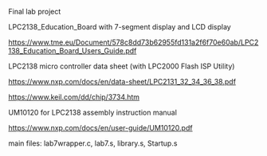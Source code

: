 Final lab project

LPC2138_Education_Board with 7-segment display and LCD display

https://www.tme.eu/Document/578c8dd73b62955fd131a2f6f70e60ab/LPC2138_Education_Board_Users_Guide.pdf

LPC2138 micro controller data sheet (with LPC2000 Flash ISP Utility)

https://www.nxp.com/docs/en/data-sheet/LPC2131_32_34_36_38.pdf

https://www.keil.com/dd/chip/3734.htm

UM10120 for LPC2138 assembly instruction manual

https://www.nxp.com/docs/en/user-guide/UM10120.pdf

main files: lab7wrapper.c, lab7.s, library.s, Startup.s
